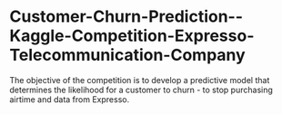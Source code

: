 # Customer-Churn-Prediction--Kaggle-Competition-Expresso-Telecommunication-Company
The objective of the competition is to develop a predictive model that determines the likelihood for a customer to churn - to stop purchasing airtime and data from Expresso.

